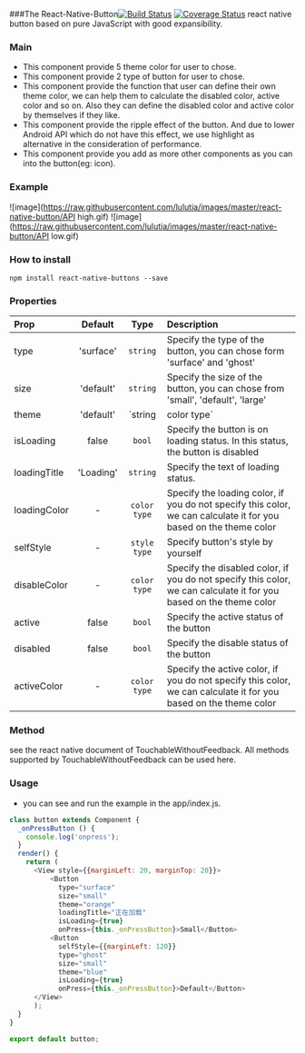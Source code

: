 ###The React-Native-Button[![Build Status](https://travis-ci.org/lulutia/react-native-button.svg?branch=master)](https://travis-ci.org/lulutia/react-native-button) [![Coverage Status](https://coveralls.io/repos/github/lulutia/react-native-button/badge.svg?branch=master)](https://coveralls.io/github/lulutia/react-native-button?branch=master)
react native button based on pure JavaScript with good expansibility.

### Main
* This component provide 5 theme color for user to chose.
* This component provide 2 type of button for user to chose.
* This component provide the function that user can define their own theme color, we can help them to calculate the disabled color, active color and so on. Also they can define the disabled color and active color by themselves if they like.
* This component provide the ripple effect of the button. And due to lower Android API which do not have this effect, we use highlight as alternative in the consideration of performance.
* This component provide you add as more other components as you can into the button(eg: icon).

### Example
![image](https://raw.githubusercontent.com/lulutia/images/master/react-native-button/API high.gif)
![image](https://raw.githubusercontent.com/lulutia/images/master/react-native-button/API low.gif)

### How to install
```
npm install react-native-buttons --save
```

### Properties
| Prop  | Default  | Type | Description |
| :------------ |:---------------:| :---------------:| :-----|
| type | 'surface' | `string` | Specify the type of the button, you can chose form 'surface' and 'ghost'  |
| size | 'default' | `string` | Specify the size of the button, you can chose from 'small', 'default', 'large'  |
| theme | 'default' | `string | color type` | Specify the theme color, you can chose from 'orange', 'blue', 'red', 'gray', 'default'. Or you can define your own color by use the colort type(eg: 'gba(221,106,167,0.8)', '#BA55D3' and so on) |
| isLoading | false | `bool` | Specify the button is on loading status. In this status, the button is disabled |
| loadingTitle | 'Loading' | `string` | Specify the text of loading status. |
| loadingColor| - | `color type` | Specify the loading color, if you do not specify this color, we can calculate it for you based on the theme color |
| selfStyle | - | `style type` | Specify button's style by yourself |
| disableColor | - | `color type` | Specify the disabled color, if you do not specify this color, we can calculate it for you based on the theme color |
| active | false | `bool` | Specify the active status of the button |
| disabled | false | `bool` | Specify the disable status of the button|
| activeColor | - | `color type` | Specify the active color, if you do not specify this color, we can calculate it for you based on the theme color|

### Method
see the react native document of TouchableWithoutFeedback. All methods supported by TouchableWithoutFeedback can be used here.

### Usage
* you can see and run the example in the app/index.js.

```js
class button extends Component {
  _onPressButton () {
    console.log('onpress');
  }
  render() {
    return (
      <View style={{marginLeft: 20, marginTop: 20}}>
          <Button
            type="surface"
            size="small"
            theme="orange"
            loadingTitle="正在加载"
            isLoading={true}
            onPress={this._onPressButton}>Small</Button>
          <Button
            selfStyle={{marginLeft: 120}}
            type="ghost"
            size="small"
            theme="blue"
            isLoading={true}
            onPress={this._onPressButton}>Default</Button>
      </View>
      );
  }
}

export default button;

```

